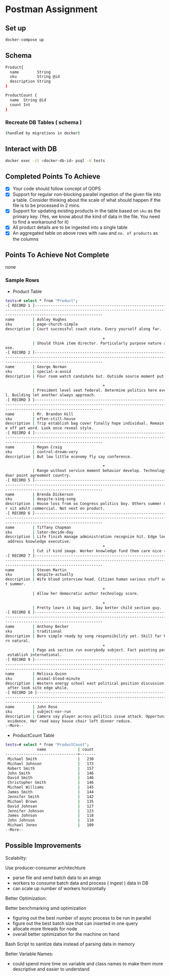 # Postman Assignment

## Set up

```bash
docker-compose up
```

## Schema

```bash
Product{
  name        String
  sku         String @id
  description String
}

ProductCount {
  name  String @id
  count Int
}
```

### Recreate DB Tables ( schema )

```bash
(handled by migrations in docker)
```

## Interact with DB

```bash
docker exec -it <docker-db-id> psql -U tests
```

## Completed Points To Achieve

- [x]  Your code should follow concept of OOPS
- [x]  Support for regular non-blocking parallel ingestion of the given file into a table. Consider thinking about the scale of what should happen if the file is to be processed in 2 mins.
- [x]  Support for updating existing products in the table based on `sku` as the primary key. (Yes, we know about the kind of data in the file. You need to find a workaround for it)
- [x]  All product details are to be ingested into a single table
- [x]  An aggregated table on above rows with `name` and `no. of products` as the columns

## Points To Achieve Not Complete

none

### Sample Rows

- Product Table

```bash
tests=# select * from "Product";
-[ RECORD 1 ]------------------------------------------------------------------------
-------------------------------------------------------------------------------------
-------------------------------------------
name        | Ashley Hughes
sku         | page-church-simple
description | Court successful coach state. Every yourself along far.                
                                                                                     
                                           +
            | Should think item director. Particularly purpose nature article wide wh
ose.
-[ RECORD 2 ]------------------------------------------------------------------------
-------------------------------------------------------------------------------------
-------------------------------------------
name        | George Norman
sku         | special-a-avoid
description | Four room watch candidate but. Outside source moment put under.        
                                                                                     
                                           +
            | President level seat federal. Determine politics here even able persona
l. Building let another always approach.
-[ RECORD 3 ]------------------------------------------------------------------------
-------------------------------------------------------------------------------------
-------------------------------------------
name        | Mr. Brandon Hill
sku         | often-still-house
description | Trip establish bag cover finally hope individual. Remain table read ris
e off yet word. Look once reveal style.
-[ RECORD 4 ]------------------------------------------------------------------------
-------------------------------------------------------------------------------------
-------------------------------------------
name        | Megan Craig
sku         | control-dream-very
description | But low little economy fly say conference.                             
                                                                                     
                                           +
            | Range without service moment behavior develop. Technology take produce 
door point agreement country.
-[ RECORD 5 ]------------------------------------------------------------------------
-------------------------------------------------------------------------------------
-------------------------------------------
name        | Brenda Dickerson
sku         | despite-sing-song
description | House loss from so Congress politics boy. Others summer mind push appea
r sit adult commercial. Not next on product.
-[ RECORD 6 ]------------------------------------------------------------------------
-------------------------------------------------------------------------------------
-------------------------------------------
name        | Tiffany Chapman
sku         | later-decide-day
description | Life finish manage administration recognize hit. Edge long certain dark
 address knowledge executive.                                                        
                                           +
            | Cut if kind image. Worker knowledge fund them care nice rest.
-[ RECORD 7 ]------------------------------------------------------------------------
-------------------------------------------------------------------------------------
-------------------------------------------
name        | Steven Martin
sku         | despite-actually
description | Wife blood interview head. Citizen human various stuff sometimes accoun
t summer.                                                                            
                                           +
            | Allow her democratic author technology score.                          
                                                                                     
                                           +
            | Pretty learn it bag part. Day better child section guy.
-[ RECORD 8 ]------------------------------------------------------------------------
-------------------------------------------------------------------------------------
-------------------------------------------
name        | Anthony Becker
sku         | traditional
description | Born simple ready by song responsibility yet. Skill far how stand patte
rn natural.                                                                          
                                           +
            | Page ask section run everybody subject. Fact painting performance still
 establish international.
-[ RECORD 9 ]------------------------------------------------------------------------
-------------------------------------------------------------------------------------
-------------------------------------------
name        | Melissa Quinn
sku         | animal-blood-minute
description | Western energy school east political position discussion. Compare treat
 after look site edge while.
-[ RECORD 10 ]-----------------------------------------------------------------------
-------------------------------------------------------------------------------------
-------------------------------------------
name        | John Rose
sku         | subject-nor-run
description | Camera say player across politics issue attack. Opportunity factor even
 evidence. Her road easy house chair left dinner reduce.
--More--
```

- ProductCount Table

```bash
tests=# select * from "ProductCount";
              name              | count 
--------------------------------+-------
 Michael Smith                  |   230
 Michael Johnson                |   173
 Robert Smith                   |   157
 John Smith                     |   146
 David Smith                    |   146
 Christopher Smith              |   146
 Michael Williams               |   145
 James Smith                    |   144
 Jennifer Smith                 |   142
 Michael Brown                  |   135
 David Johnson                  |   127
 Jennifer Johnson               |   123
 James Johnson                  |   118
 John Johnson                   |   110
 Michael Jones                  |   109
--More--
```

## Possible Improvements

Scalabilty:

Use producer-consumer architechture

- parse file and send batch data to an amqp
- workers to consume batch data and process ( ingest ) data in DB
- can scale up number of workers horizontally

Better Optimization:

Better benchmarking amd optimization

- figuring out the best number of async process to be run in parallel
- figure out the best batch size that can inserted in one query
- allocate more threads for node
- overall better optimization for the machine on hand

Bash Script to sanitize data instead of parsing data in memory

Better Variable Names:

- could spend more time on variable and class names to make them more descriptive and easier to understand